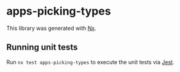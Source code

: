 # apps-picking-types

This library was generated with [Nx](https://nx.dev).

## Running unit tests

Run `nx test apps-picking-types` to execute the unit tests via [Jest](https://jestjs.io).
